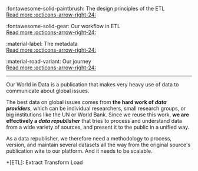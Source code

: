 :fontawesome-solid-paintbrush: The design principles of the ETL<br>
[Read more :octicons-arrow-right-24:](design/compute-graph/index.md)

:fontawesome-solid-gear: Our workflow in ETL<br>
[Read more :octicons-arrow-right-24:](workflow/index.md)

:material-label: The metadata<br>
[Read more :octicons-arrow-right-24:](metadata/index.md)

:material-road-variant: Our journey<br>
[Read more :octicons-arrow-right-24:](our-journey.md)

---

Our World in Data is a publication that makes very heavy use of data to communicate about global issues.

The best data on global issues comes from **the hard work of _data providers_**, which can be individual researchers, small research groups, or big institutions like the UN or World Bank. Since we reuse this work, **we are effectively a _data republisher_** that tries to process and understand data from a wide variety of sources, and present it to the public in a unified way.

As a data republisher, we therefore need a methodology to process, version, and maintain several datasets all the way from the original source's publication wite to our platform. And it needs to be scalable.
<!--
We've had [our own journey](our-journey.md) in the search for this methodology for some time, which has now converged into what we know as the ETL. In this section we describe [its design prinicples](design), our [workflow](workflow/index.md).
Learn more about our architecture in the following sections: -->

*[ETL]: Extract Transform Load
